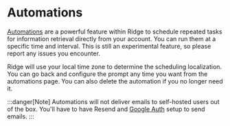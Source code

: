 # Automations

[Automations](https://app.ridge.dev/automations) are a powerful feature within Ridge to schedule repeated tasks for information retrieval directly from your account. You can run them at a specific time and interval. This is still an experimental feature, so please report any issues you encounter.

Ridge will use your local time zone to determine the scheduling localization. You can go back and configure the prompt any time you want from the automations page. You can also delete the automation if you no longer need it.

:::danger[Note]
Automations will not deliver emails to self-hosted users out of the box. You'll have to have Resend and [Google Auth](/miscellaneous/google_auth) setup to send emails.
:::
